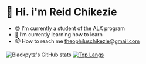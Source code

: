 # 👋 Hi. i'm Reid Chikezie
- 😎 I’m currently a student of the ALX program
- 🌱 I’m currently learning how to learn
- 📫 How to reach me theophiluschikezie@gmail.com

![Blackpytz's GitHub stats](https://github-readme-stats.vercel.app/api?username=Blackpytz&theme=great-gatsby&show_icons=true)
[![Top Langs](https://github-readme-stats.vercel.app/api/top-langs/?username=Blackpytz&langs_count=8)](https://github.com/Blackpytz/github-readme-stats)

<!---
Blackpytz/Blackpytz is a ✨ special ✨ repository because its `README.md` (this file) appears on your GitHub profile.
You can click the Preview link to take a look at your changes.
--->

